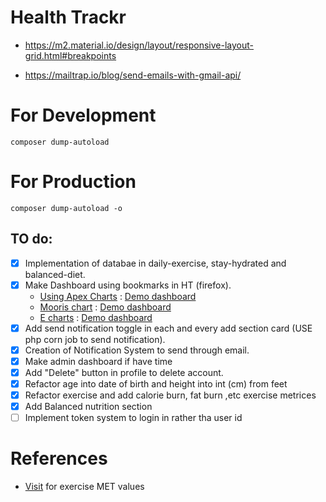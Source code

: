 # Health Trackr

- https://m2.material.io/design/layout/responsive-layout-grid.html#breakpoints

- https://mailtrap.io/blog/send-emails-with-gmail-api/

# For Development

```shell
composer dump-autoload
```

# For Production

```shell
composer dump-autoload -o
```

## TO do:

- [x] Implementation of databae in daily-exercise, stay-hydrated and balanced-diet.
- [x] Make Dashboard using bookmarks in HT (firefox).
  - [Using Apex Charts](https://apexcharts.com/) : [Demo dashboard](https://demo.adminkit.io/charts-apexcharts)
  - [Mooris chart](https://morrisjs.github.io/morris.js/) : [Demo dashboard](https://colorlib.com/polygon/concept/pages/chart-morris.html)
  - [E charts](https://github.com/apache/echarts) : [Demo dashboard](https://colorlib.com/polygon/gentelella/echarts.html)
- [x] Add send notification toggle in each and every add section card (USE php corn job to send notification).
- [x] Creation of Notification System to send through email.
- [x] Make admin dashboard if have time
- [x] Add "Delete" button in profile to delete account.
- [x] Refactor age into date of birth and height into int (cm) from feet
- [x] Refactor exercise and add calorie burn, fat burn ,etc exercise metrices
- [x] Add Balanced nutrition section
- [ ] Implement token system to login in rather tha user id

# References

- [Visit](https://golf.procon.org/met-values-for-800-activities/) for exercise MET values
